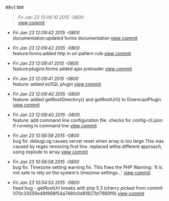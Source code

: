 
##v1.1##
>*Fri Jan 23 13:06:10 2015 -0800*  
[view commit](http://github.com/simpliwp/downcastwp/commit/f2be106f0a2106f52b0d7540255694de98028b18) 

* *Fri Jan 23 12:09:42 2015 -0800*  
documentation:updated forms documentation 
[view commit](http://github.com/simpliwp/downcastwp/commit/776fb217095239451df656a0ac0b628be58a153e) 

* *Fri Jan 23 12:09:42 2015 -0800*  
feature:forms:added http in url pattern rule 
[view commit](http://github.com/simpliwp/downcastwp/commit/80bce775b55d5b171c9e85c2226eba370a2db8fb) 

* *Fri Jan 23 12:09:41 2015 -0800*  
feature:plugins:forms added ajax preloader 
[view commit](http://github.com/simpliwp/downcastwp/commit/be069147b0070efee738e621969607e2fbd1503a) 

* *Fri Jan 23 12:09:41 2015 -0800*  
feature: added ezSQL plugin 
[view commit](http://github.com/simpliwp/downcastwp/commit/e7c5875d1367ec173ec45a99cf155077e9ff94af) 

* *Fri Jan 23 12:09:40 2015 -0800*  
feature: added getRootDirectory() and getRootUrl() to DowncastPlugin 
[view commit](http://github.com/simpliwp/downcastwp/commit/ba8f44a698ce17400e47c5c34809483b6b73b50f) 

* *Fri Jan 23 12:09:40 2015 -0800*  
feature: add command line configuration file. checks for config-cli.json if running in command line 
[view commit](http://github.com/simpliwp/downcastwp/commit/93cc582fe7fa0474af81c30c0659c1ebe1532d57) 

* *Fri Jan 23 10:56:58 2015 -0800*  
bug fix: debugLog causes server reset when array is too large This was caused by regex removing first line. replaced witha  different approach, using explode to array 
[view commit](http://github.com/simpliwp/downcastwp/commit/0af8f715cac3383ec436ed11178af6b5e9138a90) 

* *Fri Jan 23 10:56:58 2015 -0800*  
bug fix: Timezone setting warning fix. This fixes the PHP Warning: 'It is not safe to rely on the system's timezone settings...' 
[view commit](http://github.com/simpliwp/downcastwp/commit/e36c49e083482c0da2771d9c71cf5ba74a44746f) 

* *Fri Jan 23 10:54:53 2015 -0800*  
fixed bug - getRootUrl breaks with php 5.3 (cherry picked from commit 070c33559e48f868f54a746fc0d81827bf7890f9) 
[view commit](http://github.com/simpliwp/downcastwp/commit/6139fc97d1bb28b0de1158bdd64786fb26f566f6) 
